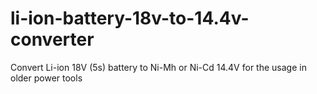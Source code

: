 # li-ion-battery-18v-to-14.4v-converter
Convert Li-ion 18V (5s) battery to Ni-Mh or Ni-Cd 14.4V for the usage in older power tools
